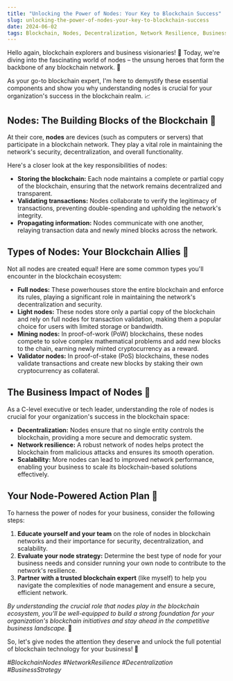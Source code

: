 ```yaml
---
title: "Unlocking the Power of Nodes: Your Key to Blockchain Success"
slug: unlocking-the-power-of-nodes-your-key-to-blockchain-success
date: 2024-06-02
tags: Blockchain, Nodes, Decentralization, Network Resilience, Business Strategy
---
```


Hello again, blockchain explorers and business visionaries! 🌟 Today, we're diving into the fascinating world of nodes – the unsung heroes that form the backbone of any blockchain network. 💪

As your go-to blockchain expert, I'm here to demystify these essential components and show you why understanding nodes is crucial for your organization's success in the blockchain realm. 📈

## Nodes: The Building Blocks of the Blockchain 🧱

At their core, **nodes** are devices (such as computers or servers) that participate in a blockchain network. They play a vital role in maintaining the network's security, decentralization, and overall functionality.

Here's a closer look at the key responsibilities of nodes:

- **Storing the blockchain:** Each node maintains a complete or partial copy of the blockchain, ensuring that the network remains decentralized and transparent.
- **Validating transactions:** Nodes collaborate to verify the legitimacy of transactions, preventing double-spending and upholding the network's integrity.
- **Propagating information:** Nodes communicate with one another, relaying transaction data and newly mined blocks across the network.

## Types of Nodes: Your Blockchain Allies 🤝

Not all nodes are created equal! Here are some common types you'll encounter in the blockchain ecosystem:

- **Full nodes:** These powerhouses store the entire blockchain and enforce its rules, playing a significant role in maintaining the network's decentralization and security.
- **Light nodes:** These nodes store only a partial copy of the blockchain and rely on full nodes for transaction validation, making them a popular choice for users with limited storage or bandwidth.
- **Mining nodes:** In proof-of-work (PoW) blockchains, these nodes compete to solve complex mathematical problems and add new blocks to the chain, earning newly minted cryptocurrency as a reward.
- **Validator nodes:** In proof-of-stake (PoS) blockchains, these nodes validate transactions and create new blocks by staking their own cryptocurrency as collateral.

## The Business Impact of Nodes 💼

As a C-level executive or tech leader, understanding the role of nodes is crucial for your organization's success in the blockchain space:

- **Decentralization:** Nodes ensure that no single entity controls the blockchain, providing a more secure and democratic system.
- **Network resilience:** A robust network of nodes helps protect the blockchain from malicious attacks and ensures its smooth operation.
- **Scalability:** More nodes can lead to improved network performance, enabling your business to scale its blockchain-based solutions effectively.

## Your Node-Powered Action Plan 🚀

To harness the power of nodes for your business, consider the following steps:

1. **Educate yourself and your team** on the role of nodes in blockchain networks and their importance for security, decentralization, and scalability.
2. **Evaluate your node strategy:** Determine the best type of node for your business needs and consider running your own node to contribute to the network's resilience.
3. **Partner with a trusted blockchain expert** (like myself) to help you navigate the complexities of node management and ensure a secure, efficient network.

*By understanding the crucial role that nodes play in the blockchain ecosystem, you'll be well-equipped to build a strong foundation for your organization's blockchain initiatives and stay ahead in the competitive business landscape.* 💎

So, let's give nodes the attention they deserve and unlock the full potential of blockchain technology for your business! 🌟

*#BlockchainNodes #NetworkResilience #Decentralization #BusinessStrategy*